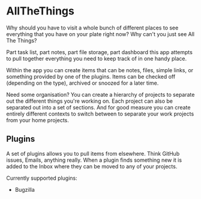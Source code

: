 # AllTheThings

Why should you have to visit a whole bunch of different places to see everything that you have on your plate right now? Why can't you just see All The Things?

Part task list, part notes, part file storage, part dashboard this app attempts to pull together everything you need to keep track of in one handy place.

Within the app you can create items that can be notes, files, simple links, or something provided by one of the plugins. Items can be checked off (depending on the type), archived or snoozed for a later time.

Need some organisation? You can create a hierarchy of projects to separate out the different things you're working on. Each project can also be separated out into a set of sections. And for good measure you can create entirely different contexts to switch between to separate your work projects from your home projects.

## Plugins

A set of plugins allows you to pull items from elsewhere. Think GitHub issues, Emails, anything really. When a plugin finds something new it is added to the Inbox where they can be moved to any of your projects.

Currently supported plugins:

* Bugzilla
